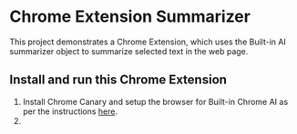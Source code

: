 # Chrome Extension Summarizer

This project demonstrates a Chrome Extension, which uses the Built-in AI summarizer object to summarize selected text in the web page.

## Install and run this Chrome Extension

1. Install Chrome Canary and setup the browser for Built-in Chrome AI as per the instructions [here](https://medium.com/google-cloud/get-started-with-chrome-built-in-ai-access-gemini-nano-model-locally-11bacf235514).
2. 
